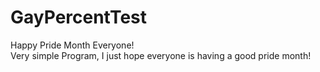 # GayPercentTest
Happy Pride Month Everyone!
<br>
Very simple Program, I just hope everyone is having a good pride month!
